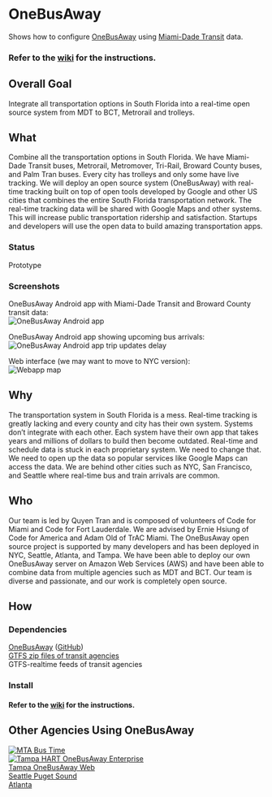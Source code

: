 # OneBusAway

Shows how to configure [OneBusAway](https://github.com/OneBusAway) using [Miami-Dade Transit](http://www.miamidade.gov/transit) data.  

### Refer to the [wiki](../../wiki) for the instructions.

## Overall Goal

Integrate all transportation options in South Florida into a real-time open source system from MDT to BCT, Metrorail and trolleys.

## What
Combine all the transportation options in South Florida. We have Miami-Dade Transit buses, Metrorail, Metromover, Tri-Rail, Broward County buses, and Palm Tran buses. Every city has trolleys and only some have live tracking. We will deploy an open source system (OneBusAway) with real-time tracking built on top of open tools developed by Google and other US cities that combines the entire South Florida transportation network. The real-time tracking data will be shared with Google Maps and other systems. This will increase public transportation ridership and satisfaction. Startups and developers will use the open data to build amazing transportation apps.

### Status
Prototype

### Screenshots
OneBusAway Android app with Miami-Dade Transit and Broward County transit data:  
![OneBusAway Android app](https://slack-files.com/files-tmb/T02CRU2SU-F0D4B8FGQ-cb0bf99dee/screenshot_2015-10-24-00-09-44_720.png)  


OneBusAway Android app showing upcoming bus arrivals:  
![OneBusAway Android app trip updates delay](https://github.com/qtrandev/OneBusAway/blob/master/images/android-gtfs-realtime.png)  

Web interface (we may want to move to NYC version):  
![Webapp map](https://github.com/qtrandev/OneBusAway/blob/master/images/webapp-map.png)  

## Why
The transportation system in South Florida is a mess. Real-time tracking is greatly lacking and every county and city has their own system. Systems don’t integrate with each other. Each system have their own app that takes years and millions of dollars to build then become outdated. Real-time and schedule data is stuck in each proprietary system. We need to change that. We need to open up the data so popular services like Google Maps can access the data. We are behind other cities such as NYC, San Francisco, and Seattle where real-time bus and train arrivals are common.

## Who
Our team is led by Quyen Tran and is composed of volunteers of Code for Miami and Code for Fort Lauderdale. We are advised by Ernie Hsiung of Code for America and Adam Old of TrAC Miami. The OneBusAway open source project is supported by many developers and has been deployed in NYC, Seattle, Atlanta, and Tampa. We have been able to deploy our own OneBusAway server on Amazon Web Services (AWS) and have been able to combine data from multiple agencies such as MDT and BCT. Our team is diverse and passionate, and our work is completely open source.

## How
### Dependencies
[OneBusAway](http://onebusaway.org) ([GitHub](https://github.com/OneBusAway/onebusaway/wiki))  
[GTFS zip files of transit agencies](../../wiki/Transit-Agencies)  
GTFS-realtime feeds of transit agencies  

### Install

#### Refer to the [wiki](../../wiki) for the instructions.

## Other Agencies Using OneBusAway

[![MTA Bus Time](http://bustime.mta.info/css/img/onebusaway-nyc.png)](http://bustime.mta.info)  
[![Tampa HART OneBusAway Enterprise](http://tampa.onebusaway.org/enterprise/css/img/agency_logo.gif)](http://tampa.onebusaway.org/enterprise/)  
[Tampa OneBusAway Web](http://tampa.onebusaway.org)  
[Seattle Puget Sound](http://pugetsound.onebusaway.org)  
[Atlanta](http://atlanta.onebusaway.org)  
